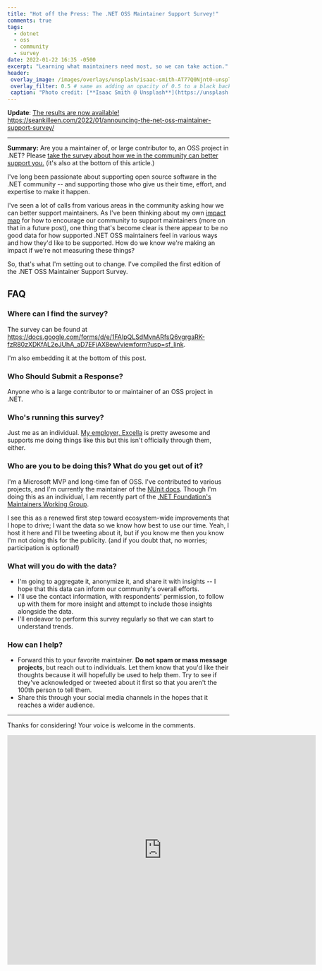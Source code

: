 ```yaml
---
title: "Hot off the Press: The .NET OSS Maintainer Support Survey!"
comments: true
tags:
  - dotnet
  - oss
  - community
  - survey
date: 2022-01-22 16:35 -0500
excerpt: "Learning what maintainers need most, so we can take action."
header:
 overlay_image: /images/overlays/unsplash/isaac-smith-AT77Q0Njnt0-unsplash.jpg
 overlay_filter: 0.5 # same as adding an opacity of 0.5 to a black background
 caption: "Photo credit: [**Isaac Smith @ Unsplash**](https://unsplash.com/@isaacmsmith?utm_source=unsplash&utm_medium=referral&utm_content=creditCopyText)"
---
```

**Update**: [The results are now available!](https://seankilleen.com/2022/01/announcing-the-net-oss-maintainer-support-survey/) <https://seankilleen.com/2022/01/announcing-the-net-oss-maintainer-support-survey/>

---

**Summary:** Are you a maintainer of, or large contributor to, an OSS project in .NET? Please [take the survey about how we in the community can better support you.](https://docs.google.com/forms/d/e/1FAIpQLSdMvnARfsQ6vgrgaRK-fzR80zXDKfAL2eJUhA_aD7EFjAX8ew/viewform?usp=sf_link) (it's also at the bottom of this article.)

I've long been passionate about supporting open source software in the .NET community -- and supporting those who give us their time, effort, and expertise to make it happen.

I've seen a lot of calls from various areas in the community asking how we can better support maintainers. As I've been thinking about my own [impact map](https://www.impactmapping.org) for how to encourage our community to support maintainers (more on that in a future post), one thing that's become clear is there appear to be no good data for how supported .NET OSS maintainers feel in various ways and how they'd like to be supported. How do we know we're making an impact if we're not measuring these things?

So, that's what I'm setting out to change. I've compiled the first edition of the .NET OSS Maintainer Support Survey.

## FAQ

### Where can I find the survey?

The survey can be found at <https://docs.google.com/forms/d/e/1FAIpQLSdMvnARfsQ6vgrgaRK-fzR80zXDKfAL2eJUhA_aD7EFjAX8ew/viewform?usp=sf_link>.

I'm also embedding it at the bottom of this post.

### Who Should Submit a Response?

Anyone who is a large contributor to or maintainer of an OSS project in .NET.

### Who's running this survey?

Just me as an individual. [My employer, Excella](https://excella.com) is pretty awesome and supports me doing things like this but this isn't officially through them, either.

### Who are you to be doing this? What do you get out of it?

I'm a Microsoft MVP and long-time fan of OSS. I've contributed to various projects, and I'm currently the maintainer of the [NUnit docs](https://docs.nunit.org). Though I'm doing this as an individual, I am recently part of the [.NET Foundation's Maintainers Working Group](https://github.com/dotnet-foundation/wg-maintainers).

I see this as a renewed first step toward ecosystem-wide improvements that I hope to drive; I want the data so we know how best to use our time. Yeah, I host it here and I'll be tweeting about it, but if you know me then you know I'm not doing this for the publicity. (and if you doubt that, no worries; participation is optional!)

### What will you do with the data?

* I'm going to aggregate it, anonymize it, and share it with insights -- I hope that this data can inform our community's overall efforts.
* I'll use the contact information, with respondents' permission, to follow up with them for more insight and attempt to include those insights alongside the data.
* I'll endeavor to perform this survey regularly so that we can start to understand trends.

### How can I help?

* Forward this to your favorite maintainer. **Do not spam or mass message projects**, but reach out to individuals. Let them know that you'd like their thoughts because it will hopefully be used to help them. Try to see if they've acknowledged or tweeted about it first so that you aren't the 100th person to tell them.
* Share this through your social media channels in the hopes that it reaches a wider audience.

---

Thanks for considering! Your voice is welcome in the comments.

<iframe src="https://docs.google.com/forms/d/e/1FAIpQLSdMvnARfsQ6vgrgaRK-fzR80zXDKfAL2eJUhA_aD7EFjAX8ew/viewform?embedded=true" width="700" height="520" frameborder="0" marginheight="0" marginwidth="0">Loading…</iframe>
